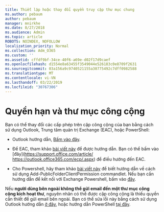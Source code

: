 ```yaml
---
title: Thiết lập hoặc thay đổi quyền truy cập thư mục chung
ms.author: pebaum
author: pebaum
manager: mnirkhe
ms.date: 8/27/2018
ms.audience: Admin
ms.topic: article
ROBOTS: NOINDEX, NOFOLLOW
localization_priority: Normal
ms.collection: Adm_O365
ms.custom: ''
ms.assetid: cffdf9bf-34ce-40f6-a69e-d02f17d9caef
ms.openlocfilehash: d1554e8a63455f3549044e526183c0e8709f2631
ms.sourcegitcommit: 03a156a9c9740521155a30775492c7dff0982588
ms.translationtype: MT
ms.contentlocale: vi-VN
ms.lasthandoff: 03/22/2019
ms.locfileid: "30767306"
---
```

# <a name="permissions-and-public-folders"></a>Quyền hạn và thư mục công cộng

Bạn có thể thay đổi các cấp phép trên cặp công cộng của bạn bằng cách sử dụng Outlook, Trung tâm quản trị Exchange (EAC), hoặc PowerShell:
  
- Outlook hướng dẫn, [Bấm vào đây](https://support.office.com/article/Set-or-change-permissions-for-a-public-folder-b2e0440c-7873-48ec-9ff2-b1a20b723005.aspx).
    
- Để EAC, tham khảo [bài viết này](https://technet.microsoft.com/library/jj651147%28v=exchg.150%29.aspx.aspx#Anchor_1) để được hướng dẫn. Bạn có thể bấm vào [đây](https://support.office.com/article/ https://outlook.office365.com/ecp/.aspx) để điều hướng đến EAC. 
    
- Cho Powershell, hãy tham khảo [bài viết này](https://technet.microsoft.com/library/bb124743%28v=exchg.160%29.aspx.aspx) để biết hướng dẫn về cách sử dụng Add-PublicFolderClientPermission commandlet. Nếu bạn cần hướng dẫn để kết nối với Exchange Powershell, bấm vào [đây](https://technet.microsoft.com/library/jj984289%28v=exchg.160%29.aspx.aspx).
    
Nếu **người dùng bên ngoài không thể gửi email đến một thư mục công cộng kích hoạt thư**, nguyên nhân có thể được cặp công cộng là thiếu quyền cần thiết để gửi email bên ngoài. Bạn có thể sửa lỗi này bằng cách sử dụng Outlook hướng dẫn [ở đây](https://technet.microsoft.com/library/aa997560%28v=exchg.150%29.aspx.aspx#Anchor_1), hoặc hướng dẫn PowerShell [tại đây](https://support.microsoft.com/help/2984402/-5.7.1-smtp-550-5.7.1-resolver.rst.authrequired-nondelivery-report-when-external-users-try-to-send-mail-to-mail-enabled-public-folders-in-office-365.aspx).
  

